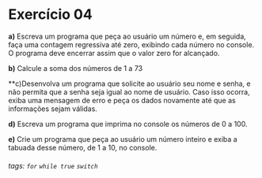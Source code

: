 # Exercício 04 

**a)** Escreva um programa que peça ao usuário um número e, em seguida, faça uma contagem regressiva até zero, exibindo cada número no console. O programa deve encerrar assim que o valor zero for alcançado.

**b)** Calcule a soma dos números de 1 a 73

**c)Desenvolva um programa que solicite ao usuário seu nome e senha, e não permita que a senha seja igual ao nome de usuário. Caso isso ocorra, exiba uma mensagem de erro e peça os dados novamente até que as informações sejam válidas.

**d)** Escreva um programa que imprima no console os números de 0 a 100.

**e)** Crie um programa que peça ao usuário um número inteiro e exiba a tabuada desse número, de 1 a 10, no console.

###### tags:  `for`  `while true` `switch` 

